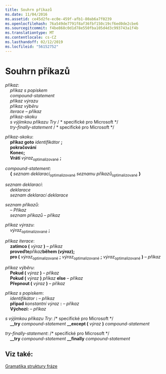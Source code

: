 ```yaml
---
title: Souhrn příkazů
ms.date: 11/04/2016
ms.assetid: ce45d2fe-ec0e-459f-afb1-80ab6a7f0239
ms.openlocfilehash: 76a549de7791f8af36fbf150c19cf6ed0de2cbe6
ms.sourcegitcommit: f4be868c0d1d78e550fba105d4d3c993743a1f4b
ms.translationtype: MT
ms.contentlocale: cs-CZ
ms.lasthandoff: 02/12/2019
ms.locfileid: "56152752"
---
```

# <a name="summary-of-statements"></a>Souhrn příkazů

*příkaz*:<br/>
&nbsp;&nbsp;&nbsp;&nbsp;*příkaz s popiskem*<br/>
&nbsp;&nbsp;&nbsp;&nbsp;*compound-statement*<br/>
&nbsp;&nbsp;&nbsp;&nbsp;*příkaz výrazu*<br/>
&nbsp;&nbsp;&nbsp;&nbsp;*příkaz výběru*<br/>
&nbsp;&nbsp;&nbsp;&nbsp;*iterace – příkaz*<br/>
&nbsp;&nbsp;&nbsp;&nbsp;*příkaz-skoku*<br/>
&nbsp;&nbsp;&nbsp;&nbsp;*s výjimkou příkazu Try*  / \* specifické pro Microsoft \*/<br/>
&nbsp;&nbsp;&nbsp;&nbsp;*try-finally-statement*  / \* specifické pro Microsoft \*/

*příkaz-skoku*:<br/>
&nbsp;&nbsp;&nbsp;&nbsp;**příkaz goto** *identifikátor* **;**<br/>
&nbsp;&nbsp;&nbsp;&nbsp;**pokračování**<br/>
&nbsp;&nbsp;&nbsp;&nbsp;**Konec;**<br/>
&nbsp;&nbsp;&nbsp;&nbsp;**Vrátí** *výraz*<sub>optimalizované</sub> **;**

*compound-statement*:<br/>
&nbsp;&nbsp;&nbsp;&nbsp;**{** *seznam deklarací*<sub>optimalizované</sub> *seznamu příkazů*<sub>optimalizované</sub> **}**

*seznam deklarací*:<br/>
&nbsp;&nbsp;&nbsp;&nbsp;*deklarace*<br/>
&nbsp;&nbsp;&nbsp;&nbsp;*seznam deklarací* *deklarace*

*seznam příkazů*:<br/>
&nbsp;&nbsp;&nbsp;&nbsp;*– Příkaz*<br/>
&nbsp;&nbsp;&nbsp;&nbsp;*seznam příkazů* *– příkaz*

*příkaz výrazu*:<br/>
&nbsp;&nbsp;&nbsp;&nbsp;*výraz*<sub>optimalizované</sub> **;**

*příkaz iterace*:<br/>
&nbsp;&nbsp;&nbsp;&nbsp;**zatímco (**  *výraz*  **)**  *– příkaz*<br/>
&nbsp;&nbsp;&nbsp;&nbsp;**proveďte***příkaz***během (***výraz***);**<br/>
&nbsp;&nbsp;&nbsp;&nbsp;**pro (** *výraz*<sub>optimalizované</sub> **;** *výraz*<sub>optimalizované</sub> **;** *výraz*<sub>optimalizované</sub> **)** *– příkaz*

*příkaz výběru*:<br/>
&nbsp;&nbsp;&nbsp;&nbsp;**Pokud (** *výraz* **)** *– příkaz*<br/>
&nbsp;&nbsp;&nbsp;&nbsp;**Pokud (** *výraz* **)** *příkaz* **else** *– příkaz*<br/>
&nbsp;&nbsp;&nbsp;&nbsp;**Přepnout (** *výraz* **)** *– příkaz*

*příkaz s popiskem*:<br/>
&nbsp;&nbsp;&nbsp;&nbsp;*identifikátor* **:** *– příkaz*<br/>
&nbsp;&nbsp;&nbsp;&nbsp;**případ**  *konstantní výraz*  **:**  *– příkaz*<br/>
&nbsp;&nbsp;&nbsp;&nbsp;**Výchozí:**  *– příkaz*

*s výjimkou příkazu Try*: /\* specifické pro Microsoft \*/<br/>
&nbsp;&nbsp;&nbsp;&nbsp;**__try** *compound-statement* **__except (** *výraz* **)** *compound-statement* 

*try-finally-statement*: /\* specifické pro Microsoft \*/<br/>
&nbsp;&nbsp;&nbsp;&nbsp;**__try** *compound-statement* **__finally** *compound-statement* 

## <a name="see-also"></a>Viz také:

[Gramatika struktury fráze](../c-language/phrase-structure-grammar.md)

